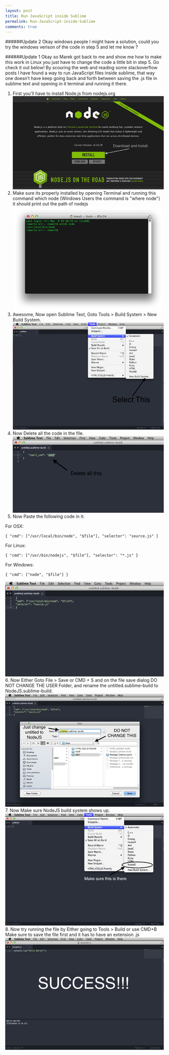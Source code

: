 ```yaml
---
layout: post
title: Run JavaScript inside Sublime
permalink: Run-JavaScript-inside-Sublime
comments: true
---
```


######Update 2
Okay windows people I might have a solution, could you try the windows verison of the code in step 5 and let me know ?

######Update 1
Okay so Marek got back to me and show me how to make this work in Linux you just have to change the code a little bit in step 5. Go check it out below! By scouring the web and reading some stackoverflow posts I have found a way to run JavaScript files inside sublime, that way one doesn’t have keep going back and forth between saving the .js file in sublime text and opening in it terminal and running it there.


1. First you’ll have to install Node.js from nodejs.org
![](../imgs/nodesite.png)
2. Make sure its properly installed by opening Terminal and running this command which node (Windows Users the command is "where node") it should print out the path of nodejs
![terminal](../imgs/term.png)
3. Awesome, Now open Sublime Text, Goto Tools > Build System > New Build System.
![](../imgs/sub1.png)
4. Now Delete all the code in the file.
![](../imgs/sub3.png)
5. Now Paste the following code in it:

For OSX:
```
{ "cmd": ["/usr/local/bin/node", "$file"], "selector": "source.js" }
```

For Linux:
```
{ "cmd": ["/usr/bin/nodejs", "$file"], "selector": "*.js" }
```

For Windows:
```
{ "cmd": ["node", "$file"] }
```

![](../imgs/sub4.png)
6. Now Either Goto File > Save or CMD + S and on the file save dialog DO NOT CHANGE THE USER Folder, and rename the untitled.sublime-build to NodeJS.sublime-build.
![](../imgs/sub5.png)
7. Now Make sure NodeJS build system shows up.
![](../imgs/sub7.png)
8. Now try running the file by Either going to Tools > Build or use CMD+B Make sure to save the file first and it has to have an extension .js
![](../imgs/sub6.png)

